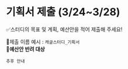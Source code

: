 # 기획서 제출 (3/24~3/28)

✅스터디의 목표 및 계획, 예산안을 적어 제출해 주세요!

📌제출 이름 예시 : `캐글스터디_기획서` <br>
📌**예산안 반려 대상**
```
추후 안내
```

